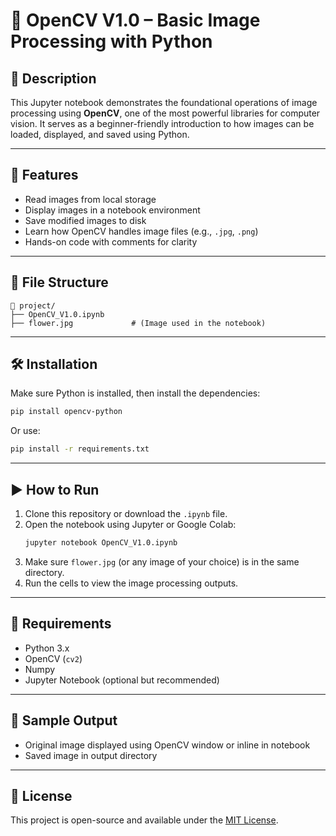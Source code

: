
# 📸 OpenCV V1.0 – Basic Image Processing with Python

## 📝 Description

This Jupyter notebook demonstrates the foundational operations of image processing using **OpenCV**, one of the most powerful libraries for computer vision. It serves as a beginner-friendly introduction to how images can be loaded, displayed, and saved using Python.

---

## 🚀 Features

- Read images from local storage  
- Display images in a notebook environment  
- Save modified images to disk  
- Learn how OpenCV handles image files (e.g., `.jpg`, `.png`)  
- Hands-on code with comments for clarity

---

## 📂 File Structure

```
📁 project/
├── OpenCV_V1.0.ipynb
├── flower.jpg             # (Image used in the notebook)
```

---

## 🛠️ Installation

Make sure Python is installed, then install the dependencies:

```bash
pip install opencv-python
```

Or use:

```bash
pip install -r requirements.txt
```

---

## ▶️ How to Run

1. Clone this repository or download the `.ipynb` file.
2. Open the notebook using Jupyter or Google Colab:
   ```bash
   jupyter notebook OpenCV_V1.0.ipynb
   ```
3. Make sure `flower.jpg` (or any image of your choice) is in the same directory.
4. Run the cells to view the image processing outputs.

---

## 🧰 Requirements

- Python 3.x  
- OpenCV (`cv2`)
- Numpy
- Jupyter Notebook (optional but recommended)

---

## 📌 Sample Output

- Original image displayed using OpenCV window or inline in notebook  
- Saved image in output directory

---

## 📄 License

This project is open-source and available under the [MIT License](LICENSE).
